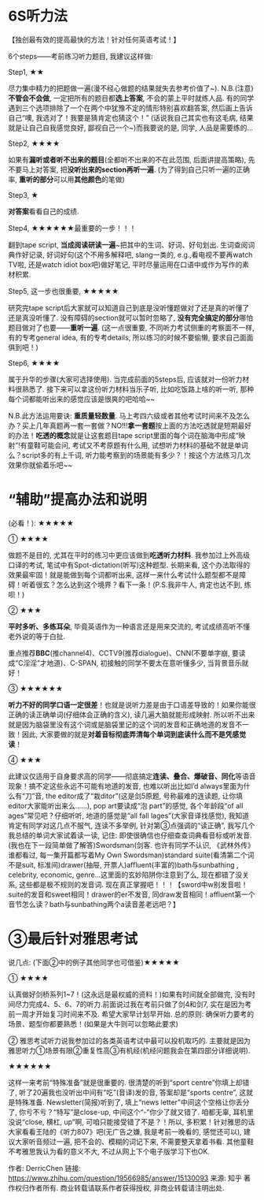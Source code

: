 
# 6S听力法

【独创最有效的提高最快的方法！针对任何英语考试！】

6个steps——考前练习听力题目, 我建议这样做: 

Step1, ★★

尽力集中精力的把题做一遍(漫不经心做题的结果就失去参考价值了~). N.B.(注意)**不管会不会做**, 一定把所有的题目都**选上答案**, 不会的蒙上平时就练人品. 有的同学遇到三个选项排除了一个在两个中犹豫不定的情形特别喜欢翻答案, 然后画上告诉自己“噢, 我选对了！我要是猜肯定也猜这个！” (话说我自己其实也有这毛病, 结果就是让自己自我感觉良好, 鄙视自己一个~)而我要说的是, 同学, 人品是需要练的…

Step2, ★★★★

如果有**漏听或者听不出来的题目**(全都听不出来的不在此范围, 后面讲提高策略), 先不要马上对答案, 把**没听出来的section再听一遍**. (为了得到自己只听一遍的正确率, **重听的部分**可以用**其他颜色**的笔做)

Step3, ★

**对答案**看看自己的成绩. 

Step4, ★★★★★★最重要的一步！！！

翻到tape script, **当成阅读研读一遍**~把其中的生词、好词、好句划出. 生词查阅词典作好记录, 好词好句(这个不用多解释吧, slang一类的, e.g.,看电视不要再watch TV啦, 还是watch idiot box吧)做好笔记, 平时尽量运用在口语中或作为写作的素材积累. 

Step5, 这一步也很重要, ★★★★★    

研究完tape script后大家就可以知道自己到底是没听懂题做对了还是真的听懂了还是真没听懂了. 没有障碍的section就可以暂时忽略了, **没有完全搞定的部分**哪怕题目做对了也要——**重听一遍**. (这一点很重要, 不同听力考试侧重的考察面不一样, 有的专考general idea, 有的专考details, 所以练习的时候不要偷懒, 要求自己面面俱到吧！)

Step6, ★★★★

属于升华的步骤(大家可选择使用). 当完成前面的5steps后, 应该就对一份听力材料很熟悉了. 接下来可以拿这份听力材料当乐子听, 比如吃饭路上啥的听一听, 那种每个词都能听出来的感觉应该是很爽的吧哈哈~~

N.B.此方法运用要诀: **重质量轻数量**. 马上考四六级或者其他考试时间来不及怎么办？买上几年真题再一套一套做？NO!!!**拿一套题**按上面的方法吃透就是短期最好的办法！**吃透的概念**就是让这套题目tape script里面的每个词在脑海中形成“映射”!有童鞋可能会问, 考试又不考原题有什么用, 试想听力材料的基础不就是单词么？script多的有上千词, 听力能考察到的场景能有多少？！按这个方法练习几次效果你就偷着乐吧~~

# “辅助”提高办法和说明

(必看！): ★★★★★

① ★★★★

做题不是目的, 尤其在平时的练习中更应该做到**吃透听力材料**. 我参加过上外高级口译的考试, 笔试中有Spot-dictation(听写)这种题型. 长期来看, 这个办法取得的效果最牢固！就是能做到每个词都听出来, 这样一来什么考试什么题型都不是障碍！听着很玄？怎么达到这个境界？看下一条！(P.S.我非牛人, 肯定也达不到, 练呗！)

② ★★★

**平时多听、多练耳朵**, 毕竟英语作为一种语言还是用来交流的, 考试成绩高听不懂老外说的等于白扯. 

重点推荐**BBC**(推channel4)、CCTV9(推荐dialogue)、CNN(不要单字崩, 要读成“C淫淫”才地道)、C-SPAN, 初接触的同学不要太在意听懂多少, 当背景音乐就好！

③ ★★★★★★

**听力不好的同学口语一定很差**！也就是说听力差是由于口语差导致的！如果你能很正确的读正确单词(仔细体会正确的含义), 读几遍大脑就能形成映射. 所以听不出来就是因为脑袋里没有这个词或是脑袋里记的这个词的发音和正确地道的发音不一致！因此, 大家要做的就是**对着音标彻底弄清每个单词到底读什么而不是凭感觉读**！

④ ★★★

此建议仅适用于自身要求高的同学——彻底搞定**连读、叠合、爆破音、同化**等语音现象！搞不定这些永远不可能有地道的发音, 也难以听出比如I’d always里面为什么有“刀”音, the editor成了“栽ditor”(这是剑5原题, 号称最难的连读题, 让你填editor大家能听出来么……), pop art要读成“泡 part”的感觉, 各个年龄段“of all ages”常见吧？仔细听听, 地道的感觉是“all fall lages”(大家音译找感觉), 我知道肯定有同学对这几点不服气, 连读不多举例, 针对第③点强调的“读正确”, 我写几个我总结的单词大家试着读一读, 记住: 即使很确信也仔细查查词典看音标或听发音. (我也在下一段简单做了解答)Swordsman(剑客. 也许有同学不认识, 《武林外传》谁都看过, 每一集开篇都写着My Own Swordsman)standard suite(看清第二个词不是suit, 标准间)drawer(抽屉, 开票人)affluent(丰富的)bath与sunbathing , celebrity, economic, genre…这里面的玄妙陷阱你注意到了么, 现在都错了没关系, 这些都是极不规则的发音词. 现在真正掌握吧！！！【sword中w别发音啦！suite的发音和sweet相同！drawer的er不发音, 同draw发音相同！affluent第一个音节怎么读？bath与sunbathing两个a读音差老远吧？】

# ③最后针对雅思考试

说几点: (下面②中的例子其他同学也可借鉴)★★★★★

① ★★★★

认真做好剑桥系列1~7！(这永远是最权威的资料！)如果有时间就全部做完, 没有时间尽力完成4、5、6、7的听力.前面说过我在考前只做了剑4和剑7, 实在是因为考前一周才开始复习时间来不及. 希望大家早计划早开始. 总的原则: 确保听力要考的场景、题型你都要熟悉！(如果是大牛则可以忽略此要求)

② 雅思考试听力说我参加过的各类英语考试中最可以投机取巧的. 主要就是因为雅思听力①场景有限②重复性高③有机经(机经问题我会在第四部分详细说明). 

★★★★★★

这样一来考前“特殊准备”就是很重要的. 很清楚的听到“sport centre”你填上却错了, 听了20遍我也没听出中间有“吃”(音译)发的音, 答案却是“sports centre”, 这就是特殊准备. Newsletter(简报)听到了, 填上“news letter”中间这个空格让你丢分了, 你亏不亏？“特写”是close-up, 中间这个“-”你少了就又错了. 咱都无辜, 耳机里没说“close, 横杠, up”啊, 可咱只能接受错了不是？！所以, 多积累！针对雅思的话大家看看王陆的《听力807》吧(无广告之嫌, 我是考前一晚看的, 感觉还可以), 建议大家听音频过一遍, 把不会的、模糊的词记下来, 不需要整天拿着书看. 其他童鞋不考雅思我认为看的意义不大, 不过从网上下个电子版学习下也OK.

作者: DerricChen
链接: https://www.zhihu.com/question/19566985/answer/15130093
来源: 知乎
著作权归作者所有. 商业转载请联系作者获得授权, 非商业转载请注明出处. 
